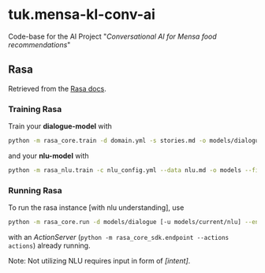 # tuk.mensa-kl-conv-ai

Code-base for the AI Project "*Conversational AI for Mensa food recommendations*"


## Rasa

Retrieved from the [Rasa docs](https://rasa.com/docs/getting-started/overview/).

### Training Rasa

Train your **dialogue-model** with

```Bash
python -m rasa_core.train -d domain.yml -s stories.md -o models/dialogue
```

and your **nlu-model** with 

```Bash
python -m rasa_nlu.train -c nlu_config.yml --data nlu.md -o models --fixed_model_name nlu --project current --verbose
```

### Running Rasa 

To run the rasa instance [with nlu understanding], use

```Bash
python -m rasa_core.run -d models/dialogue [-u models/current/nlu] --endpoints endpoints.yml [--debug]
```

with an _ActionServer_ (`python -m rasa_core_sdk.endpoint --actions actions`) already running.

Note: Not utilizing NLU requires input in form of _\[intent]_.